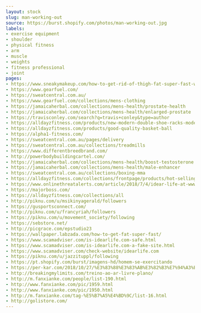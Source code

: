 ```yaml
---
layout: stock
slug: man-working-out
source: https://burst.shopify.com/photos/man-working-out.jpg
labels:
- exercise equipment
- shoulder
- physical fitness
- arm
- muscle
- weights
- fitness professional
- joint
pages:
- https://www.sneakymakeup.com/how-to-get-rid-of-thigh-fat-super-fast-ways/
- https://www.gearfuel.com/
- https://sweatcentral.com.au/
- https://www.gearfuel.com/collections/mens-clothing
- https://jamaicaherbal.com/collections/mens-health/prostate-health
- https://jamaicaherbal.com/collections/mens-health/enlarged-prostate
- https://travisconley.com/search?q=travis+conley&type=author
- https://alldayzfitness.com/products/new-modern-double-shoe-racks-modern-double-cleaning-storage-shoes-rack-living-room-convenient-shoebox-shoe-organizer-stand-shelf
- https://alldayzfitness.com/products/good-quality-basket-ball
- https://alpha1-fitness.com/
- https://sweatcentral.com.au/pages/delivery
- https://sweatcentral.com.au/collections/treadmills
- https://www.differentbreedbrand.com/
- http://powerbodybuildingcartel.com/
- https://jamaicaherbal.com/collections/mens-health/boost-testosterone
- https://jamaicaherbal.com/collections/mens-health/male-enhancer
- https://sweatcentral.com.au/collections/boxing-mma
- https://alldayzfitness.com/collections/frontpage/products/hot-selling-mini-game-console-built-in-800-games-hd-video-console-tv-game
- https://www.onlinethreatalerts.com/article/2018/7/4/idear-life-at-www-idearlife-com-is-an-untrustworthy-online-store/
- https://majorboss.com/
- https://alldayzfitness.com/collections/all
- http://piknu.com/u/msikinyagerald/followers
- https://gusportsconnect.com/
- http://piknu.com/u/francyriah/followers
- https://piknu.com/u/movement_society/following
- https://sebstore.net/
- http://picgrace.com/epstudio23
- https://wallpaper.labzada.com/how-to-get-fat-super-fast/
- https://www.scamadviser.com/is-idearlife.com-safe.html
- https://www.scamadviser.com/is-idearlife.com-a-fake-site.html
- https://www.scamadviser.com/check-website/idearlife.com
- https://piknu.com/u/jazzituppl/following
- https://pt.shopify.com/burst/imagens-hd/homem-se-exercitando
- https://per-kar.com/2018/10/27/%E3%83%88%E3%83%AB%E3%82%B3%E7%94%A3%E3%81%84%E3%81%A1%E3%81%98%E3%81%8F%E3%82%B8%E3%83%A3%E3%83%A0%E3%81%AE%E6%B4%BB%E7%94%A8%E6%B3%95/
- http://breakingmylimits.com/treino-ao-ar-livre-plano/
- http://m.fanxianke.com/people/list-190.html
- http://www.fanxianke.com/pic/1959.html
- http://www.fanxianke.com/pic/1950.html
- http://m.fanxianke.com/tag-%E5%B7%A5%E4%BD%9C/list-16.html
- http://golistore.com/
---
```

